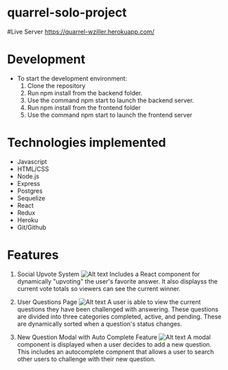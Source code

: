 # quarrel-solo-project


#Live Server
https://quarrel-wziller.herokuapp.com/

# Development
* To start the development environment:
  1. Clone the repository
  2. Run npm install from the backend folder.
  3. Use the command npm start to launch the backend server.
  4. Run npm install from the frontend folder
  5. Use the command npm start to launch the frontend server

# Technologies implemented
* Javascript
* HTML/CSS
* Node.js
* Express
* Postgres
* Sequelize
* React
* Redux
* Heroku
* Git/Github

# Features
  1. Social Upvote System
     ![Alt text](https://wziller-personal-portfolio.s3.us-east-2.amazonaws.com/project-images/quarrel-upvote-screen.PNG)
     Includes a React component for dynamically "upvoting" the user's favorite answer. It also displayss the current vote totals so viewers can see the current winner.
     
  2. User Questions Page
     ![Alt text](https://wziller-personal-portfolio.s3.us-east-2.amazonaws.com/project-images/quarrel-my-questions-screenshot.PNG)
     A user is able to view the current questions they have been challenged with answering. These questions are divided into three categories completed, active, and pending.          These are dynamically sorted when a question's status changes.
  3. New Question Modal with Auto Complete Feature
     ![Alt text](https://wziller-personal-portfolio.s3.us-east-2.amazonaws.com/project-images/quarrel-new-question-screenshot.PNG)
     A modal component is displayed when a user decides to add a new question. This includes an autocomplete compnent that allows a user to search other users to challenge with their new question.
  
